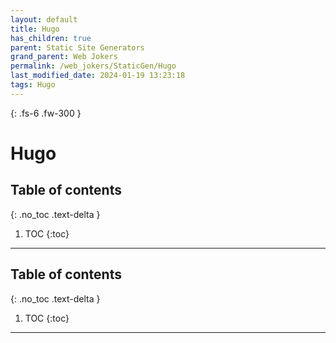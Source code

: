 ```yaml
---
layout: default
title: Hugo
has_children: true
parent: Static Site Generators
grand_parent: Web Jokers
permalink: /web_jokers/StaticGen/Hugo
last_modified_date: 2024-01-19 13:23:18
tags: Hugo
---
```


{: .fs-6 .fw-300 }

# Hugo

## Table of contents

{: .no_toc .text-delta }

1. TOC
{:toc}

---

## Table of contents

{: .no_toc .text-delta }

1. TOC
{:toc}

---

